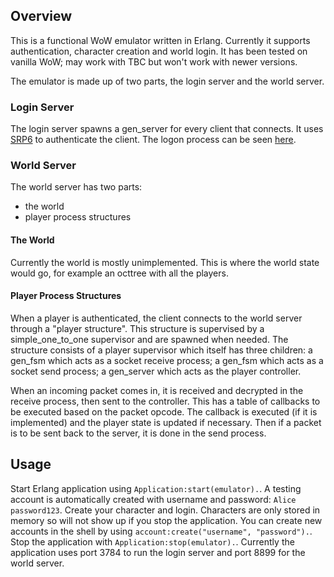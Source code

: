 ## Overview
This is a functional WoW emulator written in Erlang. Currently it supports authentication, character creation and world login. It has been tested on vanilla WoW; may work with TBC but won't work with newer versions.

The emulator is made up of two parts, the login server and the world server.


### Login Server
The login server spawns a gen\_server for every client that connects. It uses [SRP6](http://srp.stanford.edu/design.html) to authenticate the client. The logon process can be seen [here](http://arcemu.org/wiki/Logon_Process).


### World Server
The world server has two parts:

* the world
* player process structures


#### The World
Currently the world is mostly unimplemented. This is where the world state would go, for example an octtree with all the players.

#### Player Process Structures
When a player is authenticated, the client connects to the world server through a "player structure". This structure is supervised by a simple\_one\_to\_one supervisor and are spawned when needed. The structure consists of a player supervisor which itself has three children: a gen\_fsm which acts as a socket receive process; a gen\_fsm which acts as a socket send process; a gen\_server which acts as the player controller.

When an incoming packet comes in, it is received and decrypted in the receive process, then sent to the controller. This has a table of callbacks to be executed based on the packet opcode. The callback is executed (if it is implemented) and the player state is updated if necessary. Then if a packet is to be sent back to the server, it is done in the send process.




## Usage
Start Erlang application using `Application:start(emulator).`. A testing account is automatically created with username and password: `Alice` `password123`. Create your character and login. Characters are only stored in memory so will not show up if you stop the application. You can create new accounts in the shell by using `account:create("username", "password").`. Stop the application with `Application:stop(emulator).`. Currently the application uses port 3784 to run the login server and port 8899 for the world server.

